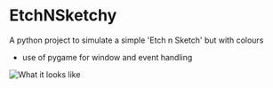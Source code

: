 # EtchNSketchy

A python project to simulate a simple 'Etch n Sketch' but with colours
- use of pygame for window and event handling

![What it looks like](https://github.com/CodeDann/EtchNSketchy/main/images/sample_drawing.png?raw=true)
